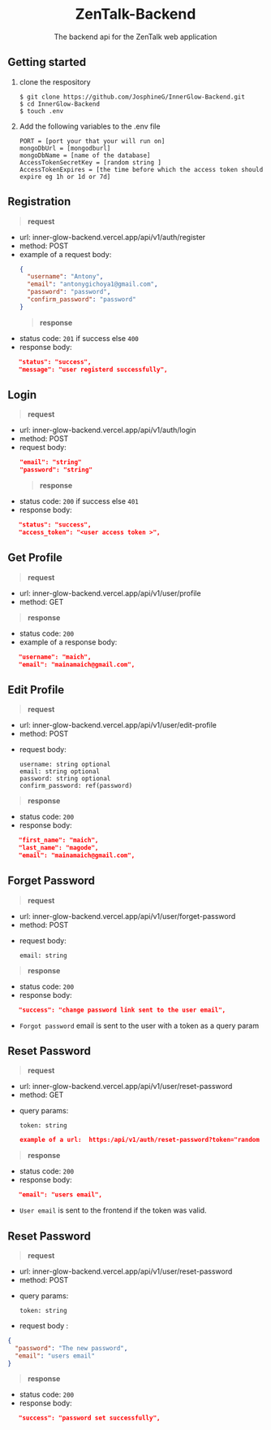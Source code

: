 <div align="center">

# ZenTalk-Backend

<p> The backend api for the ZenTalk web application </p>
</div>

## Getting started

1. clone the respository
   ```shell
   $ git clone https://github.com/JosphineG/InnerGlow-Backend.git
   $ cd InnerGlow-Backend
   $ touch .env
   ```
2. Add the following variables to the .env file
   ```
   PORT = [port your that your will run on]
   mongoDbUrl = [mongodburl]
   mongoDbName = [name of the database]
   AccessTokenSecretKey = [random string ]
   AccessTokenExpires = [the time before which the access token should expire eg 1h or 1d or 7d]
   ```

## Registration

> **request**

- url: inner-glow-backend.vercel.app/api/v1/auth/register
- method: POST
- example of a request body:
  ```json
  {
    "username": "Antony",
    "email": "antonygichoya1@gmail.com",
    "password": "password",
    "confirm_password": "password"
  }
  ```
  > **response**

* status code: `201` if success else `400`
* response body:

```json
   "status": "success",
   "message": "user registerd successfully",
```

## Login

> **request**

- url: inner-glow-backend.vercel.app/api/v1/auth/login
- method: POST
- request body:
  ```json
  "email": "string"
  "password": "string"
  ```
  > **response**
- status code: `200` if success else `401`
- response body:

```json
   "status": "success",
   "access_token": "<user access token >",
```

## Get Profile

> **request**

- url: inner-glow-backend.vercel.app/api/v1/user/profile
- method: GET

> **response**

- status code: `200`
- example of a response body:

```json
   "username": "maich",
   "email": "mainamaich@gmail.com",
```

## Edit Profile

> **request**

- url: inner-glow-backend.vercel.app/api/v1/user/edit-profile
- method: POST

* request body:
  ```
  username: string optional
  email: string optional
  password: string optional
  confirm_password: ref(password)
  ```

> **response**

- status code: `200`
- response body:

```json
   "first_name": "maich",
   "last_name": "magode",
   "email": "mainamaich@gmail.com",
```

## Forget Password

> **request**

- url: inner-glow-backend.vercel.app/api/v1/user/forget-password
- method: POST

* request body:
  ```
  email: string
  ```

> **response**

- status code: `200`
- response body:

```json
   "success": "change password link sent to the user email",
```

- `Forgot password` email is sent to the user with a token as a query param

## Reset Password

> **request**

- url: inner-glow-backend.vercel.app/api/v1/user/reset-password
- method: GET

* query params:
  ```
  token: string
  ```
  ```json
  example of a url:  https:/api/v1/auth/reset-password?token="random string"
  ```

> **response**

- status code: `200`
- response body:

```json
   "email": "users email",
```

- `User email` is sent to the frontend if the token was valid.

## Reset Password

> **request**

- url: inner-glow-backend.vercel.app/api/v1/user/reset-password
- method: POST

* query params:
  ```
  token: string
  ```
* request body :

```json
{
  "password": "The new password",
  "email": "users email"
}
```

> **response**

- status code: `200`
- response body:

```json
   "success": "password set successfully",
```
